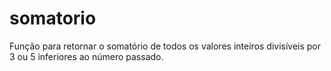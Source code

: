 # somatorio
Função para retornar o somatório de todos os valores inteiros divisíveis por 3 ou 5 inferiores ao número passado.
